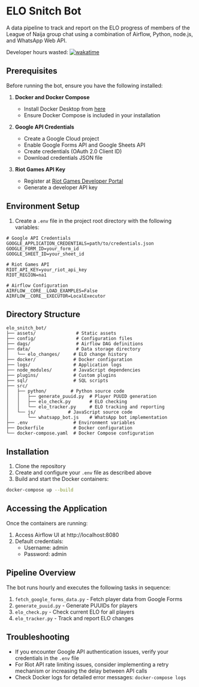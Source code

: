 # ELO Snitch Bot

A data pipeline to track and report on the ELO progress of members of the League of Naija group chat using a combination of Airflow, Python, node.js, and WhatsApp Web API.

Developer hours wasted: [![wakatime](https://wakatime.com/badge/user/7bb4aa36-0e0a-4c8e-9ce5-180c23c37a37/project/3587c415-099d-40f9-afd5-0869b61cfe72.svg)](https://wakatime.com/badge/user/7bb4aa36-0e0a-4c8e-9ce5-180c23c37a37/project/3587c415-099d-40f9-afd5-0869b61cfe72)

## Prerequisites

Before running the bot, ensure you have the following installed:

1. **Docker and Docker Compose**
   - Install Docker Desktop from [here](https://www.docker.com/products/docker-desktop)
   - Ensure Docker Compose is included in your installation

2. **Google API Credentials**
   - Create a Google Cloud project
   - Enable Google Forms API and Google Sheets API
   - Create credentials (OAuth 2.0 Client ID)
   - Download credentials JSON file

3. **Riot Games API Key**
   - Register at [Riot Games Developer Portal](https://developer.riotgames.com/)
   - Generate a developer API key

## Environment Setup

1. Create a `.env` file in the project root directory with the following variables:
```
# Google API Credentials
GOOGLE_APPLICATION_CREDENTIALS=path/to/credentials.json
GOOGLE_FORM_ID=your_form_id
GOOGLE_SHEET_ID=your_sheet_id

# Riot Games API
RIOT_API_KEY=your_riot_api_key
RIOT_REGION=na1

# Airflow Configuration
AIRFLOW__CORE__LOAD_EXAMPLES=False
AIRFLOW__CORE__EXECUTOR=LocalExecutor
```
## Directory Structure

```
elo_snitch_bot/
├── assets/               # Static assets
├── config/               # Configuration files
├── dags/                 # Airflow DAG definitions
├── data/                 # Data storage directory
│   └── elo_changes/     # ELO change history
├── docker/              # Docker configuration
├── logs/                # Application logs
├── node_modules/        # JavaScript dependencies
├── plugins/             # Custom plugins
├── sql/                 # SQL scripts
├── src/
│   ├── python/         # Python source code
│   │   ├── generate_puuid.py  # Player PUUID generation
│   │   ├── elo_check.py       # ELO checking
│   │   └── elo_tracker.py     # ELO tracking and reporting
│   └── js/            # JavaScript source code
│       └── whatsapp_bot.js    # WhatsApp bot implementation
├── .env                 # Environment variables
├── Dockerfile           # Docker configuration
└── docker-compose.yaml  # Docker Compose configuration
```

## Installation

1. Clone the repository
2. Create and configure your `.env` file as described above
3. Build and start the Docker containers:
```bash
docker-compose up --build
```

## Accessing the Application

Once the containers are running:
1. Access Airflow UI at http://localhost:8080
2. Default credentials:
   - Username: admin
   - Password: admin


## Pipeline Overview

The bot runs hourly and executes the following tasks in sequence:
1. `fetch_google_forms_data.py` - Fetch player data from Google Forms
2. `generate_puuid.py` - Generate PUUIDs for players
3. `elo_check.py` - Check current ELO for all players
4. `elo_tracker.py` - Track and report ELO changes

## Troubleshooting

- If you encounter Google API authentication issues, verify your credentials in the `.env` file
- For Riot API rate limiting issues, consider implementing a retry mechanism or increasing the delay between API calls
- Check Docker logs for detailed error messages: `docker-compose logs`

